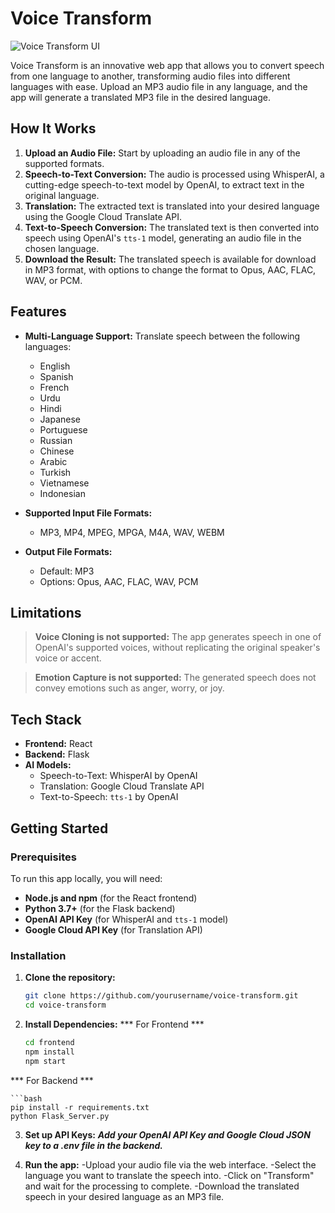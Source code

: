 # Voice Transform

![Voice Transform UI](path_to_your_image_here)

Voice Transform is an innovative web app that allows you to convert speech from one language to another, transforming audio files into different languages with ease. Upload an MP3 audio file in any language, and the app will generate a translated MP3 file in the desired language. 

## How It Works

1. **Upload an Audio File:** Start by uploading an audio file in any of the supported formats.
2. **Speech-to-Text Conversion:** The audio is processed using WhisperAI, a cutting-edge speech-to-text model by OpenAI, to extract text in the original language.
3. **Translation:** The extracted text is translated into your desired language using the Google Cloud Translate API.
4. **Text-to-Speech Conversion:** The translated text is then converted into speech using OpenAI's `tts-1` model, generating an audio file in the chosen language.
5. **Download the Result:** The translated speech is available for download in MP3 format, with options to change the format to Opus, AAC, FLAC, WAV, or PCM.

## Features

- **Multi-Language Support:** Translate speech between the following languages:
  - English
  - Spanish
  - French
  - Urdu
  - Hindi
  - Japanese
  - Portuguese
  - Russian
  - Chinese
  - Arabic
  - Turkish
  - Vietnamese
  - Indonesian

- **Supported Input File Formats:** 
  - MP3, MP4, MPEG, MPGA, M4A, WAV, WEBM

- **Output File Formats:**
  - Default: MP3
  - Options: Opus, AAC, FLAC, WAV, PCM

## Limitations

> **Voice Cloning is not supported:** The app generates speech in one of OpenAI's supported voices, without replicating the original speaker's voice or accent.

> **Emotion Capture is not supported:** The generated speech does not convey emotions such as anger, worry, or joy.

## Tech Stack

- **Frontend:** React
- **Backend:** Flask
- **AI Models:**
  - Speech-to-Text: WhisperAI by OpenAI
  - Translation: Google Cloud Translate API
  - Text-to-Speech: `tts-1` by OpenAI

## Getting Started

### Prerequisites

To run this app locally, you will need:

- **Node.js and npm** (for the React frontend)
- **Python 3.7+** (for the Flask backend)
- **OpenAI API Key** (for WhisperAI and `tts-1` model)
- **Google Cloud API Key** (for Translation API)

### Installation

1. **Clone the repository:**

   ```bash
   git clone https://github.com/yourusername/voice-transform.git
   cd voice-transform

2. **Install Dependencies:**
  *** For Frontend ***

    ```bash
    cd frontend
    npm install
    npm start
    
  *** For Backend ***

    ```bash
    pip install -r requirements.txt
    python Flask_Server.py

3. **Set up API Keys:**
   ***Add your OpenAI API Key and Google Cloud JSON key to a .env file in the backend.***


4. **Run the app:**
  -Upload your audio file via the web interface.
  -Select the language you want to translate the speech into.
  -Click on "Transform" and wait for the processing to complete.
  -Download the translated speech in your desired language as an MP3 file.

   

 
